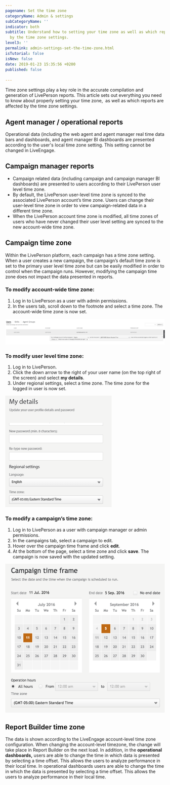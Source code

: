 ```yaml
---
pagename: Set the time zone
categoryName: Admin & settings
subCategoryName: ''
indicator: both
subtitle: Understand how to setting your time zone as well as which reports are affected
  by the time zone settings.
level3: ''
permalink: admin-settings-set-the-time-zone.html
isTutorial: false
isNew: false
date: 2019-01-23 15:35:56 +0200
published: false

---
```

Time zone settings play a key role in the accurate compilation and generation of LivePerson reports. This article sets out everything you need to know about properly setting your time zone,  as well as which reports are affected by the time zone settings.

## **Agent manager / operational reports**

Operational data (including the web agent and agent manager real time data bars and dashboards, and agent manager BI dashboards are presented according to the user's local time zone setting. This setting cannot be changed in LiveEngage.

## **Campaign manager reports**

* Campaign related data (including campaign and campaign manager BI dashboards) are presented to users according to their LivePerson user level time zone.
* By default, the LivePerson user-level time zone is synced to the associated LivePerson account’s time zone. Users can change their user-level time zone in order to view campaign-related data in a different time zone.
* When the LivePerson account time zone is modified, all time zones of users who have never changed their user level setting are synced to the new account-wide time zone.

## **Campaign time zone**

Within the LivePerson platform, each campaign has a time zone setting. When a user creates a new campaign, the campaign’s default time zone is set to the primary user level time zone but can be easily modified in order to control when the campaign runs. However, modifying the campaign time zone does not impact the data presented in reports.

### **To modify account-wide time zone:**

1. Log in to LivePerson as a user with admin permissions.
2. In the users tab, scroll down to the footnote and select a time zone. The account-wide time zone is now set.

![](/img/timezone1.png)

### **To modify user level time zone:**

1. Log in to LivePerson.
2. Click the down arrow to the right of your user name (on the top right of the screen) and select **my details**.
3. Under regional settings, select a time zone. The time zone for the logged in user is now set.

![](/img/timezone2.png)

### **To modify a campaign’s time zone:**

1. Log in to LivePerson as a user with campaign manager or admin permissions.
2. In the campaigns tab, select a campaign to edit.
3. Hover over the campaign time frame and click **edit**.
4. At the bottom of the page, select a time zone and click **save**. The campaign is now saved with the updated setting.

![](/img/timezone3.png)

## **Report Builder time zone**

The data is shown according to the LiveEngage account-level time zone configuration. When changing the account-level timezone, the change will take place in Report Builder on the next load. In addition, in the **operational dashboards,** users are able to change the time in which data is presented by selecting a time offset. This allows the users to analyze performance in their local time. In operational dashboards users are able to change the time in which the data is presented by selecting a time offset. This allows the users to analyze performance in their local time.